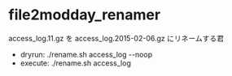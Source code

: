 # file2modday_renamer
access_log.11.gz を access_log.2015-02-06.gz  にリネームする君

* dryrun: ./rename.sh access_log --noop
* execute: ./rename.sh access_log
